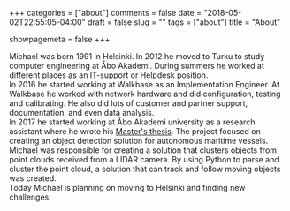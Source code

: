 +++
categories = ["about"]
comments = false
date = "2018-05-02T22:55:05-04:00"
draft = false
slug = ""
tags = ["about"]
title = "About"

showpagemeta = false
+++

Michael was born 1991 in Helsinki. In 2012 he moved to Turku to study computer engineering at Åbo Akademi. During summers he worked at different places as an IT-support or Helpdesk position.  
In 2016 he started working at Walkbase as an Implementation Engineer. At Walkbase he worked with network hardware and did configuration, testing and calibrating. He also did lots of customer and partner support, documentation, and even data analysis.  
In 2017 he started working at Åbo Akademi university as a research assistant where he wrote his [Master's thesis](http://www.doria.fi/handle/10024/156601). The project focused on creating an object detection solution for autonomous maritime vessels. Michael was responsible for creating a solution that clusters objects from point clouds received from a LIDAR camera. By using Python to parse and cluster the point cloud, a solution that can track and follow moving objects was created.  
Today Michael is planning on moving to Helsinki and finding new challenges.


